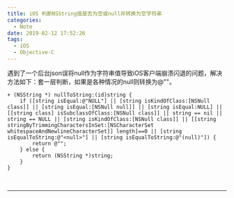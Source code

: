 ```yaml
---
title: iOS 判断NSString值是否为空或null并转换为空字符串
categories:
  - Note
date: 2019-02-12 17:52:26
tags:
  - iOS
  - Objective-C
---
```


遇到了一个后台json误将null作为字符串值导致iOS客户端崩溃闪退的问题，解决方法如下：套一层判断，如果是各种情况的null则转换为@""。

```objc
+ (NSString *) nullToString:(id)string {
    if ([string isEqual:@"NULL"] || [string isKindOfClass:[NSNull class]] || [string isEqual:[NSNull null]] || [string isEqual:NULL] || [[string class] isSubclassOfClass:[NSNull class]] || string == nil || string == NULL || [string isKindOfClass:[NSNull class]] || [[string stringByTrimmingCharactersInSet:[NSCharacterSet whitespaceAndNewlineCharacterSet]] length]==0 || [string isEqualToString:@"<null>"] || [string isEqualToString:@"(null)"]) {
        return @"";
    } else {
        return (NSString *)string;
    }
}
```


     

* * *